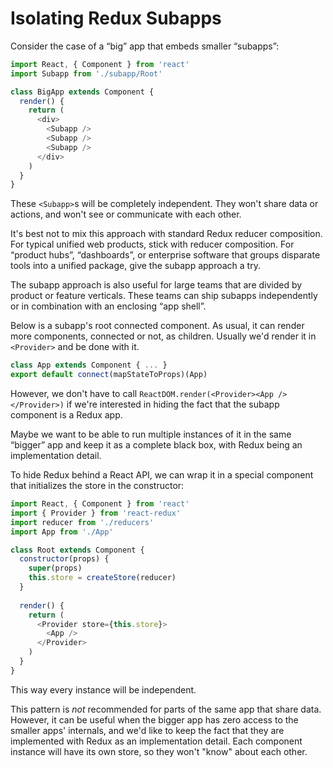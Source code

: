 # Isolating Redux Subapps

Consider the case of a “big” app that embeds smaller “subapps”:

```js
import React, { Component } from 'react'
import Subapp from './subapp/Root'

class BigApp extends Component {
  render() {
    return (
      <div>
        <Subapp />
        <Subapp />
        <Subapp />
      </div>
    )
  }
}
```

These `<Subapp>`s will be completely independent. They won't share data or
actions, and won't see or communicate with each other.

It's best not to mix this approach with standard Redux reducer composition.
For typical unified web products, stick with reducer composition. For
“product hubs”, “dashboards”, or enterprise software that groups disparate
tools into a unified package, give the subapp approach a try.

The subapp approach is also useful for large teams that are divided by product
or feature verticals. These teams can ship subapps independently or in combination
with an enclosing “app shell”.

Below is a subapp's root connected component.
As usual, it can render more components, connected or not, as children.
Usually we'd render it in `<Provider>` and be done with it.

```js
class App extends Component { ... }
export default connect(mapStateToProps)(App)
```

However, we don't have to call `ReactDOM.render(<Provider><App /></Provider>)`
if we're interested in hiding the fact that the subapp component is a Redux app.

Maybe we want to be able to run multiple instances of it in the same “bigger” app
and keep it as a complete black box, with Redux being an implementation detail.

To hide Redux behind a React API, we can wrap it in a special component that
initializes the store in the constructor:

```js
import React, { Component } from 'react'
import { Provider } from 'react-redux'
import reducer from './reducers'
import App from './App'

class Root extends Component {
  constructor(props) {
    super(props)
    this.store = createStore(reducer)
  }
  
  render() {
    return (
      <Provider store={this.store}>
        <App />
      </Provider>
    )
  }
}
```

This way every instance will be independent.

This pattern is *not* recommended for parts of the same app that share data.
However, it can be useful when the bigger app has zero access to the smaller apps' internals,
and we'd like to keep the fact that they are implemented with Redux as an implementation detail.
Each component instance will have its own store, so they won't "know" about each other.
